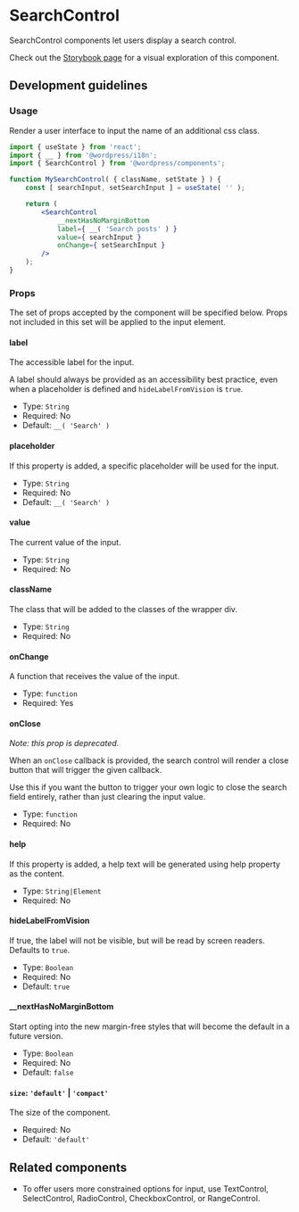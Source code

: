 # SearchControl

SearchControl components let users display a search control.

Check out the [Storybook page](https://wordpress.github.io/gutenberg/?path=/docs/components-searchcontrol--docs) for a visual exploration of this component.

## Development guidelines

### Usage

Render a user interface to input the name of an additional css class.

```jsx
import { useState } from 'react';
import { __ } from '@wordpress/i18n';
import { SearchControl } from '@wordpress/components';

function MySearchControl( { className, setState } ) {
    const [ searchInput, setSearchInput ] = useState( '' );

    return (
        <SearchControl
            __nextHasNoMarginBottom
            label={ __( 'Search posts' ) }
            value={ searchInput }
            onChange={ setSearchInput }
        />
    );
}
```

### Props

The set of props accepted by the component will be specified below.
Props not included in this set will be applied to the input element.

#### label

The accessible label for the input.

A label should always be provided as an accessibility best practice, even when a placeholder is defined
and `hideLabelFromVision` is `true`.

-   Type: `String`
-   Required: No
-   Default: `__( 'Search' )`

#### placeholder

If this property is added, a specific placeholder will be used for the input.

-   Type: `String`
-   Required: No
-   Default: `__( 'Search' )`

#### value

The current value of the input.

-   Type: `String`
-   Required: No

#### className

The class that will be added to the classes of the wrapper div.

-   Type: `String`
-   Required: No

#### onChange

A function that receives the value of the input.

-   Type: `function`
-   Required: Yes

#### onClose

_Note: this prop is deprecated._

When an `onClose` callback is provided, the search control will render a close button that will trigger the given callback.

Use this if you want the button to trigger your own logic to close the search field entirely, rather than just clearing the input value.

-   Type: `function`
-   Required: No

#### help

If this property is added, a help text will be generated using help property as the content.

-   Type: `String|Element`
-   Required: No

#### hideLabelFromVision

If true, the label will not be visible, but will be read by screen readers. Defaults to `true`.

-   Type: `Boolean`
-   Required: No
-   Default: `true`

#### __nextHasNoMarginBottom

Start opting into the new margin-free styles that will become the default in a future version.

-   Type: `Boolean`
-   Required: No
-   Default: `false`

#### `size`: `'default'` | `'compact'`

The size of the component.

-   Required: No
-   Default: `'default'`

## Related components

-   To offer users more constrained options for input, use TextControl, SelectControl, RadioControl, CheckboxControl, or RangeControl.
